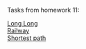 Tasks from homework 11:

[Long Long](./long-long)<br/>
[Railway](./railway)<br/>
[Shortest path](./shortest-path)
